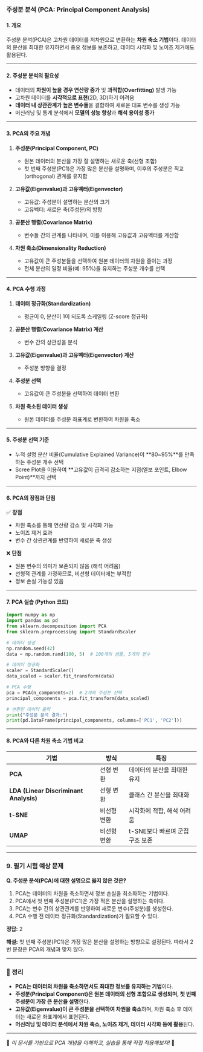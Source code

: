 ### 주성분 분석 (PCA: Principal Component Analysis)

#### 1. 개요
주성분 분석(PCA)은 고차원 데이터를 저차원으로 변환하는 **차원 축소 기법**이다. 데이터의 분산을 최대한 유지하면서 중요 정보를 보존하고, 데이터 시각화 및 노이즈 제거에도 활용된다.

---

#### 2. 주성분 분석의 필요성
- 데이터의 **차원이 높을 경우 연산량 증가** 및 **과적합(Overfitting)** 발생 가능
- 고차원 데이터를 **시각적으로 표현**(2D, 3D)하기 어려움
- **데이터 내 상관관계가 높은 변수들**을 결합하여 새로운 대표 변수를 생성 가능
- 머신러닝 및 통계 분석에서 **모델의 성능 향상**과 **해석 용이성 증가**

---

#### 3. PCA의 주요 개념
1. **주성분(Principal Component, PC)**
   - 원본 데이터의 분산을 가장 잘 설명하는 새로운 축(선형 조합)
   - 첫 번째 주성분(PC1)은 가장 많은 분산을 설명하며, 이후의 주성분은 직교(orthogonal) 관계를 유지함

2. **고유값(Eigenvalue)과 고유벡터(Eigenvector)**
   - 고유값: 주성분이 설명하는 분산의 크기
   - 고유벡터: 새로운 축(주성분)의 방향

3. **공분산 행렬(Covariance Matrix)**
   - 변수들 간의 관계를 나타내며, 이를 이용해 고유값과 고유벡터를 계산함

4. **차원 축소(Dimensionality Reduction)**
   - 고유값이 큰 주성분들을 선택하여 원본 데이터의 차원을 줄이는 과정
   - 전체 분산의 일정 비율(예: 95%)을 유지하는 주성분 개수를 선택

---

#### 4. PCA 수행 과정
1. **데이터 정규화(Standardization)**
   - 평균이 0, 분산이 1이 되도록 스케일링 (Z-score 정규화)

2. **공분산 행렬(Covariance Matrix) 계산**
   - 변수 간의 상관성을 분석

3. **고유값(Eigenvalue)과 고유벡터(Eigenvector) 계산**
   - 주성분 방향을 결정

4. **주성분 선택**
   - 고유값이 큰 주성분을 선택하여 데이터 변환

5. **차원 축소된 데이터 생성**
   - 원본 데이터를 주성분 좌표계로 변환하여 차원을 축소

---

#### 5. 주성분 선택 기준
- 누적 설명 분산 비율(Cumulative Explained Variance)이 **80~95%**를 만족하는 주성분 개수 선택
- Scree Plot을 이용하여 **고유값이 급격히 감소하는 지점(엘보 포인트, Elbow Point)**까지 선택

---

#### 6. PCA의 장점과 단점
✅ **장점**
- 차원 축소를 통해 연산량 감소 및 시각화 가능
- 노이즈 제거 효과
- 변수 간 상관관계를 반영하여 새로운 축 생성

❌ **단점**
- 원본 변수의 의미가 보존되지 않음 (해석 어려움)
- 선형적 관계를 가정하므로, 비선형 데이터에는 부적합
- 정보 손실 가능성 있음

---

#### 7. PCA 실습 (Python 코드)
```python
import numpy as np
import pandas as pd
from sklearn.decomposition import PCA
from sklearn.preprocessing import StandardScaler

# 데이터 생성
np.random.seed(42)
data = np.random.rand(100, 5)  # 100개의 샘플, 5개의 변수

# 데이터 정규화
scaler = StandardScaler()
data_scaled = scaler.fit_transform(data)

# PCA 수행
pca = PCA(n_components=2)  # 2개의 주성분 선택
principal_components = pca.fit_transform(data_scaled)

# 변환된 데이터 출력
print("주성분 분석 결과:")
print(pd.DataFrame(principal_components, columns=['PC1', 'PC2']))
```

---

#### 8. PCA와 다른 차원 축소 기법 비교
| 기법 | 방식 | 특징 |
|------|------------------|----------------|
| **PCA** | 선형 변환 | 데이터의 분산을 최대한 유지 |
| **LDA (Linear Discriminant Analysis)** | 선형 변환 | 클래스 간 분산을 최대화 |
| **t-SNE** | 비선형 변환 | 시각화에 적합, 해석 어려움 |
| **UMAP** | 비선형 변환 | t-SNE보다 빠르며 군집 구조 보존 |

---

### 9. 필기 시험 예상 문제
**Q. 주성분 분석(PCA)에 대한 설명으로 옳지 않은 것은?**
1. PCA는 데이터의 차원을 축소하면서 정보 손실을 최소화하는 기법이다.
2. PCA에서 첫 번째 주성분(PC1)은 가장 적은 분산을 설명하는 축이다.
3. PCA는 변수 간의 상관관계를 반영하여 새로운 변수(주성분)를 생성한다.
4. PCA 수행 전 데이터 정규화(Standardization)가 필요할 수 있다.

**정답:** 2

**해설:**
첫 번째 주성분(PC1)은 가장 많은 분산을 설명하는 방향으로 설정된다. 따라서 2번 문장은 PCA의 개념과 맞지 않다.

---

### 📌 정리
- **PCA는 데이터의 차원을 축소하면서도 최대한 정보를 유지하는 기법**이다.
- **주성분(Principal Component)은 원본 데이터의 선형 조합으로 생성되며, 첫 번째 주성분이 가장 큰 분산을 설명**한다.
- **고유값(Eigenvalue)이 큰 주성분을 선택하여 차원을 축소**하며, 차원 축소 후 데이터는 새로운 좌표계에서 표현된다.
- **머신러닝 및 데이터 분석에서 차원 축소, 노이즈 제거, 데이터 시각화 등에 활용**된다.

---
📌 *이 문서를 기반으로 PCA 개념을 이해하고, 실습을 통해 직접 적용해보자!* 🚀
